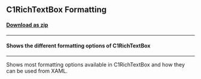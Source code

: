 ## C1RichTextBox Formatting
#### [Download as zip](https://downgit.github.io/#/home?url=https://github.com/GrapeCity/ComponentOne-WPF-Samples/tree/master/\NET_4.5.2\C1.WPF.RichTextBox\CS\Formatting)
____
#### Shows the different formatting options of C1RichTextBox
____
Shows most formatting options available in C1RichTextBox and how
they can be used from XAML.
